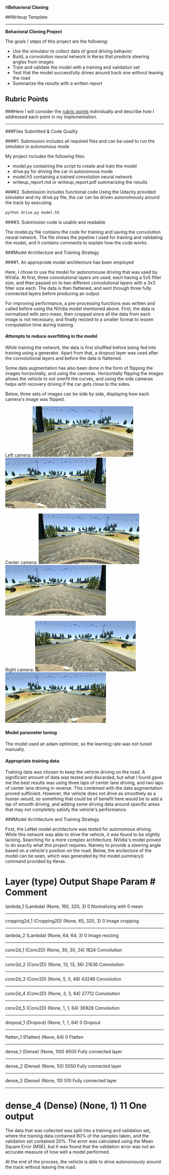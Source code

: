 #**Behavioral Cloning** 

##Writeup Template

---

**Behavioral Cloning Project**

The goals / steps of this project are the following:
* Use the simulator to collect data of good driving behavior
* Build, a convolution neural network in Keras that predicts steering angles from images
* Train and validate the model with a training and validation set
* Test that the model successfully drives around track one without leaving the road
* Summarize the results with a written report


[//]: # (Image References)

[left]: ./imgs/left.jpg "Left camera"
[left_flip]: ./imgs/left_flip.jpg "Left camera flip"
[center]: ./imgs/center.jpg "Center camera"
[center_flip]: ./imgs/center_flip.jpg "Center camera flip"
[right]: ./imgs/right.jpg "Right camera"
[right_flip]: ./imgs/right_flip.jpg "Right camera flip"
[loss_graph]: ./imgs/loss_graph.png "Loss graph"

## Rubric Points
###Here I will consider the [rubric points](https://review.udacity.com/#!/rubrics/432/view) individually and describe how I addressed each point in my implementation.  

---
###Files Submitted & Code Quality

####1. Submission includes all required files and can be used to run the simulator in autonomous mode

My project includes the following files:
* model.py containing the script to create and train the model
* drive.py for driving the car in autonomous mode
* model.h5 containing a trained convolution neural network 
* writeup_report.md or writeup_report.pdf summarizing the results

####2. Submission includes functional code
Using the Udacity provided simulator and my drive.py file, the car can be driven autonomously around the track by executing 
```sh
python drive.py model.h5
```

####3. Submission code is usable and readable

The model.py file contains the code for training and saving the convolution neural network. The file shows the pipeline I used for training and validating the model, and it contains comments to explain how the code works.

###Model Architecture and Training Strategy

####1. An appropriate model architecture has been employed

Here, I chose to use the model for autonomouse driving that was used by NVidia. At first, three convolutional layers are used, each having a 5x5 filter size, and then passed on to two different convolutional layers with a 3x3 filter size each. The data is then flattened, and sent through three fully connected layers before producing an output.

For improving performance, a pre-processing functions was written and called before using the NVidia model mentioned above. First, the data is normalized with zero mean, then cropped since all the data from each image is not necessary, and finally resized to a smaller format to lessen computation time during training.

#### Attempts to reduce overfitting in the model
While training the network, the data is first shuffled before being fed into training using a generator. Apart from that, a dropout layer was used after the convolutional layers and before the data is flattened.

Some data augmentation has also been done in the form of flipping the images horizontally, and using the cameras. Horizontally flipping the images allows the vehicle to not overfit the curves, and using the side cameras helps with recovery driving if the car gets close to the sides.

Below, three sets of images can be side by side, displaying how each camera's image was flipped.

Left camera:
![alt text][left]  ![alt text][left_flip] 

Center camera:
![alt text][center] ![alt text][center_flip] 

Right camera: 
![alt text][right] ![alt text][right_flip]


#### Model parameter tuning

The model used an adam optimizer, so the learning rate was not tuned manually.

#### Appropriate training data

Training data was chosen to keep the vehicle driving on the road. A significant amount of data was tested and discarded, but what I found gave me the best results was using three laps of center lane driving, and two laps of center lane driving in reverse. This combined with the data augmentation proved sufficient. However, the vehicle does not drive as smoothely as a human would, so something that could be of benefit here would be to add a lap of smooth driving, and adding some driving data around specific areas that may not completely satisfy the vehicle's performance.

###Model Architecture and Training Strategy


First, the LeNet model architecture was tested for autonomous driving. While this network was able to drive the vehicle, it was found to be slightly lacking. Searching for a more complex architecture, NVidia's model proved to do exactly what this project requires. Namely to provide a steering angle based on a vehicle's position on the road. Below, the arcitecture of the model can be seen, which was generated by the model.summary() command provided by Keras.

Layer (type)                 Output Shape              Param #   	Comment
===================================================================================================
lambda_1 (Lambda)            (None, 160, 320, 3)       0         	Nomralizing with 0 mean
___________________________________________________________________________________________________
cropping2d_1 (Cropping2D)    (None, 65, 320, 3)        0         	Image cropping
___________________________________________________________________________________________________
lambda_2 (Lambda)            (None, 64, 64, 3)         0      		Image resizing
___________________________________________________________________________________________________
conv2d_1 (Conv2D)            (None, 30, 30, 24)        1824      	Convolution
___________________________________________________________________________________________________
conv2d_2 (Conv2D)            (None, 13, 13, 36)        21636     	Convolution
___________________________________________________________________________________________________
conv2d_3 (Conv2D)            (None, 5, 5, 48)          43248     	Convolution
___________________________________________________________________________________________________
conv2d_4 (Conv2D)            (None, 3, 3, 64)          27712     	Convolution
___________________________________________________________________________________________________
conv2d_5 (Conv2D)            (None, 1, 1, 64)          36928     	Convolution
___________________________________________________________________________________________________
dropout_1 (Dropout)          (None, 1, 1, 64)          0         	Dropout
___________________________________________________________________________________________________
flatten_1 (Flatten)          (None, 64)                0         	Flatten
___________________________________________________________________________________________________
dense_1 (Dense)              (None, 100)               6500      	Fully connected layer
___________________________________________________________________________________________________
dense_2 (Dense)              (None, 50)                5050      	Fully connected layer
___________________________________________________________________________________________________
dense_3 (Dense)              (None, 10)                510       	Fully connected layer
___________________________________________________________________________________________________
dense_4 (Dense)              (None, 1)                 11        	One output
===================================================================================================


The data that was collected was split into a training and validation set, where the training data contained 80% of the samples taken, and the validation set contained 20%. The error was calculated using the Mean Square Error (MSE), but it was found that the validation error was not an accurate measure of how well a model performed.

At the end of the process, the vehicle is able to drive autonomously around the track without leaving the road.
